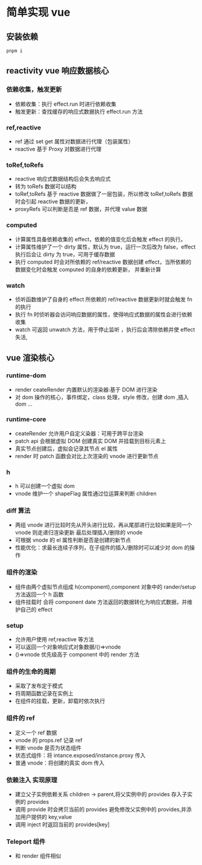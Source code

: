 # 简单实现 vue

## 安装依赖

```
pnpm i
```

## reactivity vue 响应数据核心

### 依赖收集，触发更新

- 依赖收集：执行 effect.run 时进行依赖收集
- 触发更新：查找缓存的响应式数据执行 effect.run 方法

### ref,reactive

- ref 通过 set get 属性对数据进行代理（包装属性）
- reactive 基于 Proxy 对数据进行代理

### toRef,toRefs

- reactive 响应式数据结构后会失去响应式
- 转为 toRefs 数据可以结构
- toRef,toRefs 基于 reactive 数据做了一层包装，所以修改 toRef,toRefs 数据时会引起 reactive 数据的更新，
- proxyRefs 可以判断是否是 ref 数据，并代理 value 数据

### computed

- 计算属性具备依赖收集的 effect，依赖的值变化后会触发 effect 的执行。
- 计算属性维护了一个 dirty 属性，默认为 true，运行一次后改为 false，effect 执行后会让 dirty 为 true，可用于缓存数据
- 执行 computed 时会对所依赖的 ref/reactive 数据创建 effect，当所依赖的数据变化时会触发 computed 的自身的依赖更新， 并重新计算

### watch

- 侦听函数维护了自身的 effect 所依赖的 ref/reactive 数据更新时就会触发 fn 的执行
- 执行 fn 时侦听器会访问响应数据的属性，使得响应式数据的属性会进行依赖收集
- watch 可返回 unwatch 方法，用于停止监听 ，执行后会清除依赖并使 effect 失活,

## vue 渲染核心

### runtime-dom

- render ceateRender 内置默认的渲染器:基于 DOM 进行渲染
- 对 dom 操作的核心，事件绑定，class 处理，style 修改，创建 dom ,插入 dom ...

### runtime-core

- ceateRender 允许用户自定义染器：可用于跨平台渲染
- patch api 会根据虚拟 DOM 创建真实 DOM 并挂载到目标元素上
- 真实节点创建后，虚拟会记录其节点 el 属性
- render 时 patch 函数会对比上次渲染的 vnode 进行更新节点

### h

- h 可以创建一个虚拟 dom
- vnode 维护一个 shapeFlag 属性通过位运算来判断 children

### diff 算法

- 两组 vnode 进行比较时先从开头进行比较，再从尾部进行比较如果是同一个 vnode 则走递归渲染更新
  最后处理插入/删除的 vnode
- 可根据 vnode 的 el 属性判断是否是创建的新节点
- 性能优化：求最长连续子序列，在子组件的插入/删除时可以减少对 dom 的操作

### 组件的渲染

- 组件由两个虚拟节点组成 h(component),component 对象中的 rander/setup 方法返回一个 h 函数
- 组件挂载时 会将 component date 方法返回的数据转化为响应式数据，并维护自己的 effect

### setup

- 允许用户使用 ref,reactive 等方法
- 可以返回一个对象响应式对象数据/()=>vnode
- ()=>vnode 优先级高于 component 中的 render 方法

### 组件的生命的周期

- 采取了发布定于模式
- 将周期函数记录在实例上
- 在组件的挂载，更新，卸载时依次执行

### 组件的 ref

- 定义一个 ref 数据
- vnode 的 props.ref 记录 ref
- 判断 vnode 是否为状态组件
- 状态式组件：将 intance.exposed/instance.proxy 传入
- 普通 vnode：将创建的真实 dom 传入

### 依赖注入 实现原理

- 建立父子实例依赖关系 children -> parent,将父实例中的 provides 存入子实例的 provides
- 调用 provide 时会拷贝当前的 provides 避免修改父实例中的 provides,并添加用户提供的 key,value
- 调用 inject 时返回当前的 provides[key]

### Teleport 组件

- 和 render 组件相似
